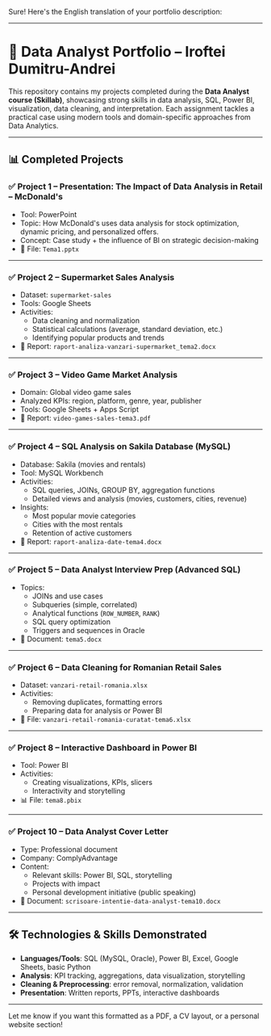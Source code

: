 Sure! Here's the English translation of your portfolio description:

---

# 🧠 Data Analyst Portfolio – Iroftei Dumitru-Andrei

This repository contains my projects completed during the **Data Analyst course (Skillab)**, showcasing strong skills in data analysis, SQL, Power BI, visualization, data cleaning, and interpretation. Each assignment tackles a practical case using modern tools and domain-specific approaches from Data Analytics.

---

## 📊 Completed Projects

### ✅ Project 1 – Presentation: The Impact of Data Analysis in Retail – McDonald's
- Tool: PowerPoint  
- Topic: How McDonald's uses data analysis for stock optimization, dynamic pricing, and personalized offers.  
- Concept: Case study + the influence of BI on strategic decision-making  
- 📁 File: `Tema1.pptx`

---

### ✅ Project 2 – Supermarket Sales Analysis
- Dataset: `supermarket-sales`  
- Tools: Google Sheets  
- Activities:  
  - Data cleaning and normalization  
  - Statistical calculations (average, standard deviation, etc.)  
  - Identifying popular products and trends  
- 📄 Report: `raport-analiza-vanzari-supermarket_tema2.docx`

---

### ✅ Project 3 – Video Game Market Analysis
- Domain: Global video game sales  
- Analyzed KPIs: region, platform, genre, year, publisher  
- Tools: Google Sheets + Apps Script  
- 📄 Report: `video-games-sales-tema3.pdf`

---

### ✅ Project 4 – SQL Analysis on Sakila Database (MySQL)
- Database: Sakila (movies and rentals)  
- Tool: MySQL Workbench  
- Activities:  
  - SQL queries, JOINs, GROUP BY, aggregation functions  
  - Detailed views and analysis (movies, customers, cities, revenue)  
- Insights:  
  - Most popular movie categories  
  - Cities with the most rentals  
  - Retention of active customers  
- 📄 Report: `raport-analiza-date-tema4.docx`

---

### ✅ Project 5 – Data Analyst Interview Prep (Advanced SQL)
- Topics:  
  - JOINs and use cases  
  - Subqueries (simple, correlated)  
  - Analytical functions (`ROW_NUMBER`, `RANK`)  
  - SQL query optimization  
  - Triggers and sequences in Oracle  
- 📄 Document: `tema5.docx`

---

### ✅ Project 6 – Data Cleaning for Romanian Retail Sales
- Dataset: `vanzari-retail-romania.xlsx`  
- Activities:  
  - Removing duplicates, formatting errors  
  - Preparing data for analysis or Power BI  
- 📁 File: `vanzari-retail-romania-curatat-tema6.xlsx`

---

### ✅ Project 8 – Interactive Dashboard in Power BI
- Tool: Power BI  
- Activities:  
  - Creating visualizations, KPIs, slicers  
  - Interactivity and storytelling  
- 📊 File: `tema8.pbix`

---

### ✅ Project 10 – Data Analyst Cover Letter
- Type: Professional document  
- Company: ComplyAdvantage  
- Content:  
  - Relevant skills: Power BI, SQL, storytelling  
  - Projects with impact  
  - Personal development initiative (public speaking)  
- 📄 Document: `scrisoare-intentie-data-analyst-tema10.docx`

---

## 🛠️ Technologies & Skills Demonstrated

- **Languages/Tools**: SQL (MySQL, Oracle), Power BI, Excel, Google Sheets, basic Python  
- **Analysis**: KPI tracking, aggregations, data visualization, storytelling  
- **Cleaning & Preprocessing**: error removal, normalization, validation  
- **Presentation**: Written reports, PPTs, interactive dashboards

---

Let me know if you want this formatted as a PDF, a CV layout, or a personal website section!
